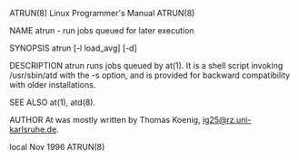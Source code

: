 ATRUN(8)                                                                                  Linux Programmer's Manual                                                                                  ATRUN(8)



NAME
       atrun - run jobs queued for later execution

SYNOPSIS
       atrun [-l load_avg] [-d]

DESCRIPTION
       atrun runs jobs queued by at(1).  It is a shell script invoking /usr/sbin/atd with the -s option, and is provided for backward compatibility with older installations.

SEE ALSO
       at(1), atd(8).

AUTHOR
       At was mostly written by Thomas Koenig, ig25@rz.uni-karlsruhe.de.



local                                                                                              Nov 1996                                                                                          ATRUN(8)
